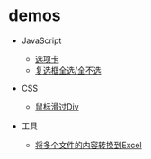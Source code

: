 # demos

* JavaScript
    * [选项卡](https://haodaking.github.io/demos/tab/)
    * [复选框全选/全不选](https://haodaking.github.io/demos/checkbox/)


* CSS
    * [鼠标滑过Div](https://haodaking.github.io/demos/css_hover/)


* 工具
    * [将多个文件的内容转换到Excel](https://haodaking.github.io/demos/fileContentToExcel/)